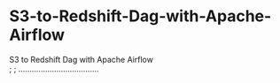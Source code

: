 # S3-to-Redshift-Dag-with-Apache-Airflow
S3 to Redshift Dag with Apache Airflow
<br/>
;
;
....................................
